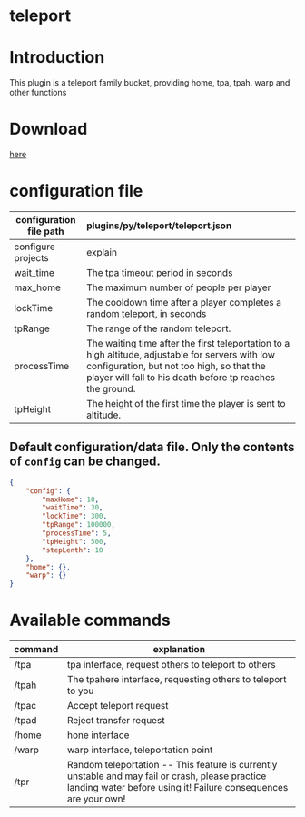 # teleport

# Introduction

This plugin is a teleport family bucket, providing home, tpa, tpah, warp and other functions

# Download

[here](https://pyr.jfishing.love/plugins/teleport.py "click me to download")

# configuration file

| configuration file path | plugins/py/teleport/teleport.json                                                                                                                                                                           |
| ----------------------- | :---------------------------------------------------------------------------------------------------------------------------------------------------------------------------------------------------------- |
| configure projects      | explain                                                                                                                                                                                                     |
| wait_time               | The tpa timeout period in seconds                                                                                                                                                                           |
| max_home                | The maximum number of people per player                                                                                                                                                                     |
| lockTime                | The cooldown time after a player completes a random teleport, in seconds                                                                                                                                    |
| tpRange                 | The range of the random teleport.                                                                                                                                                                           |
| processTime             | The waiting time after the first teleportation to a high altitude, adjustable for servers with low configuration, but not too high, so that the player will fall to his death before tp reaches the ground. |
| tpHeight                | The height of the first time the player is sent to altitude.                                                                                                                                                |

## Default configuration/data file. Only the contents of `config` can be changed.

```json
{
	"config": {
		"maxHome": 10,
		"waitTime": 30,
		"lockTime": 300,
		"tpRange": 100000,
		"processTime": 5,
		"tpHeight": 500,
		"stepLenth": 10
	},
	"home": {},
	"warp": {}
}

```

# Available commands

| command | explanation                                                                                                                                                         |
| ------- | ------------------------------------------------------------------------------------------------------------------------------------------------------------------- |
| /tpa    | tpa interface, request others to teleport to others                                                                                                                 |
| /tpah   | The tpahere interface, requesting others to teleport to you                                                                                                         |
| /tpac   | Accept teleport request                                                                                                                                             |
| /tpad   | Reject transfer request                                                                                                                                             |
| /home   | hone interface                                                                                                                                                      |
| /warp   | warp interface, teleportation point                                                                                                                                 |
| /tpr    | Random teleportation -- This feature is currently unstable and may fail or crash, please practice landing water before using it! Failure consequences are your own! |
